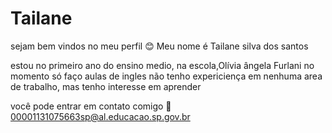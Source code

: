 # Tailane
sejam bem vindos no meu perfil 😊
Meu nome é Tailane silva dos santos 

estou no primeiro ano do ensino medio, na escola,Olívia ângela Furlani
no momento só faço aulas de ingles 
não tenho expericiença em nenhuma area de trabalho, mas tenho interesse em aprender
 
você pode entrar em contato comigo 📮
00001131075663sp@al.educacao.sp.gov.br
